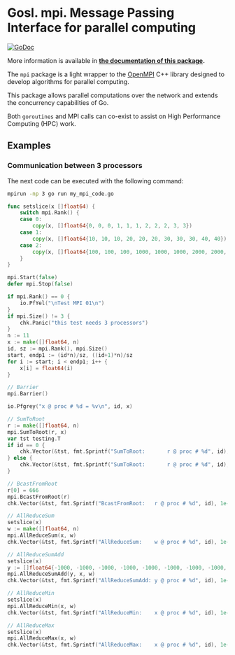 # Gosl. mpi. Message Passing Interface for parallel computing

[![GoDoc](https://godoc.org/github.com/cpmech/gosl/mpi?status.svg)](https://godoc.org/github.com/cpmech/gosl/mpi) 

More information is available in **[the documentation of this package](https://godoc.org/github.com/cpmech/gosl/mpi).**

The `mpi` package is a light wrapper to the [OpenMPI](https://www.open-mpi.org) C++ library designed
to develop algorithms for parallel computing.

This package allows parallel computations over the network and extends the concurrency capabilities of Go.

Both `goroutines` and MPI calls can co-exist to assist on High Performance Computing (HPC) work.

## Examples

### Communication between 3 processors

The next code can be executed with the following command:
```bash
mpirun -np 3 go run my_mpi_code.go
```

```go
func setslice(x []float64) {
	switch mpi.Rank() {
	case 0:
		copy(x, []float64{0, 0, 0, 1, 1, 1, 2, 2, 2, 3, 3})
	case 1:
		copy(x, []float64{10, 10, 10, 20, 20, 20, 30, 30, 30, 40, 40})
	case 2:
		copy(x, []float64{100, 100, 100, 1000, 1000, 1000, 2000, 2000, 2000, 3000, 3000})
	}
}

mpi.Start(false)
defer mpi.Stop(false)

if mpi.Rank() == 0 {
    io.PfYel("\nTest MPI 01\n")
}
if mpi.Size() != 3 {
    chk.Panic("this test needs 3 processors")
}
n := 11
x := make([]float64, n)
id, sz := mpi.Rank(), mpi.Size()
start, endp1 := (id*n)/sz, ((id+1)*n)/sz
for i := start; i < endp1; i++ {
    x[i] = float64(i)
}

// Barrier
mpi.Barrier()

io.Pfgrey("x @ proc # %d = %v\n", id, x)

// SumToRoot
r := make([]float64, n)
mpi.SumToRoot(r, x)
var tst testing.T
if id == 0 {
    chk.Vector(&tst, fmt.Sprintf("SumToRoot:       r @ proc # %d", id), 1e-17, r, []float64{0, 1, 2, 3, 4, 5, 6, 7, 8, 9, 10})
} else {
    chk.Vector(&tst, fmt.Sprintf("SumToRoot:       r @ proc # %d", id), 1e-17, r, make([]float64, n))
}

// BcastFromRoot
r[0] = 666
mpi.BcastFromRoot(r)
chk.Vector(&tst, fmt.Sprintf("BcastFromRoot:   r @ proc # %d", id), 1e-17, r, []float64{666, 1, 2, 3, 4, 5, 6, 7, 8, 9, 10})

// AllReduceSum
setslice(x)
w := make([]float64, n)
mpi.AllReduceSum(x, w)
chk.Vector(&tst, fmt.Sprintf("AllReduceSum:    w @ proc # %d", id), 1e-17, w, []float64{110, 110, 110, 1021, 1021, 1021, 2032, 2032, 2032, 3043, 3043})

// AllReduceSumAdd
setslice(x)
y := []float64{-1000, -1000, -1000, -1000, -1000, -1000, -1000, -1000, -1000, -1000, -1000}
mpi.AllReduceSumAdd(y, x, w)
chk.Vector(&tst, fmt.Sprintf("AllReduceSumAdd: y @ proc # %d", id), 1e-17, y, []float64{-890, -890, -890, 21, 21, 21, 1032, 1032, 1032, 2043, 2043})

// AllReduceMin
setslice(x)
mpi.AllReduceMin(x, w)
chk.Vector(&tst, fmt.Sprintf("AllReduceMin:    x @ proc # %d", id), 1e-17, x, []float64{0, 0, 0, 1, 1, 1, 2, 2, 2, 3, 3})

// AllReduceMax
setslice(x)
mpi.AllReduceMax(x, w)
chk.Vector(&tst, fmt.Sprintf("AllReduceMax:    x @ proc # %d", id), 1e-17, x, []float64{100, 100, 100, 1000, 1000, 1000, 2000, 2000, 2000, 3000, 3000})
```
